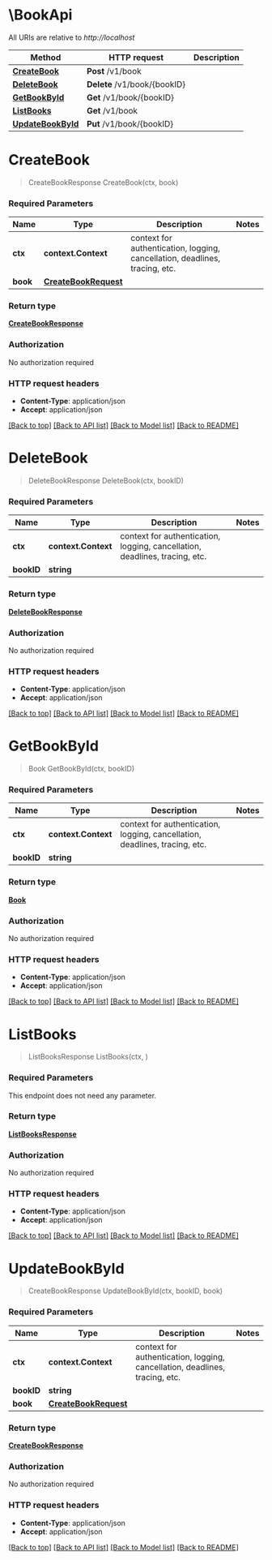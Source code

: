 # \BookApi

All URIs are relative to *http://localhost*

Method | HTTP request | Description
------------- | ------------- | -------------
[**CreateBook**](BookApi.md#CreateBook) | **Post** /v1/book | 
[**DeleteBook**](BookApi.md#DeleteBook) | **Delete** /v1/book/{bookID} | 
[**GetBookById**](BookApi.md#GetBookById) | **Get** /v1/book/{bookID} | 
[**ListBooks**](BookApi.md#ListBooks) | **Get** /v1/book | 
[**UpdateBookById**](BookApi.md#UpdateBookById) | **Put** /v1/book/{bookID} | 


# **CreateBook**
> CreateBookResponse CreateBook(ctx, book)


### Required Parameters

Name | Type | Description  | Notes
------------- | ------------- | ------------- | -------------
 **ctx** | **context.Context** | context for authentication, logging, cancellation, deadlines, tracing, etc.
  **book** | [**CreateBookRequest**](CreateBookRequest.md)|  | 

### Return type

[**CreateBookResponse**](CreateBookResponse.md)

### Authorization

No authorization required

### HTTP request headers

 - **Content-Type**: application/json
 - **Accept**: application/json

[[Back to top]](#) [[Back to API list]](../README.md#documentation-for-api-endpoints) [[Back to Model list]](../README.md#documentation-for-models) [[Back to README]](../README.md)

# **DeleteBook**
> DeleteBookResponse DeleteBook(ctx, bookID)


### Required Parameters

Name | Type | Description  | Notes
------------- | ------------- | ------------- | -------------
 **ctx** | **context.Context** | context for authentication, logging, cancellation, deadlines, tracing, etc.
  **bookID** | **string**|  | 

### Return type

[**DeleteBookResponse**](DeleteBookResponse.md)

### Authorization

No authorization required

### HTTP request headers

 - **Content-Type**: application/json
 - **Accept**: application/json

[[Back to top]](#) [[Back to API list]](../README.md#documentation-for-api-endpoints) [[Back to Model list]](../README.md#documentation-for-models) [[Back to README]](../README.md)

# **GetBookById**
> Book GetBookById(ctx, bookID)


### Required Parameters

Name | Type | Description  | Notes
------------- | ------------- | ------------- | -------------
 **ctx** | **context.Context** | context for authentication, logging, cancellation, deadlines, tracing, etc.
  **bookID** | **string**|  | 

### Return type

[**Book**](Book.md)

### Authorization

No authorization required

### HTTP request headers

 - **Content-Type**: application/json
 - **Accept**: application/json

[[Back to top]](#) [[Back to API list]](../README.md#documentation-for-api-endpoints) [[Back to Model list]](../README.md#documentation-for-models) [[Back to README]](../README.md)

# **ListBooks**
> ListBooksResponse ListBooks(ctx, )


### Required Parameters
This endpoint does not need any parameter.

### Return type

[**ListBooksResponse**](ListBooksResponse.md)

### Authorization

No authorization required

### HTTP request headers

 - **Content-Type**: application/json
 - **Accept**: application/json

[[Back to top]](#) [[Back to API list]](../README.md#documentation-for-api-endpoints) [[Back to Model list]](../README.md#documentation-for-models) [[Back to README]](../README.md)

# **UpdateBookById**
> CreateBookResponse UpdateBookById(ctx, bookID, book)


### Required Parameters

Name | Type | Description  | Notes
------------- | ------------- | ------------- | -------------
 **ctx** | **context.Context** | context for authentication, logging, cancellation, deadlines, tracing, etc.
  **bookID** | **string**|  | 
  **book** | [**CreateBookRequest**](CreateBookRequest.md)|  | 

### Return type

[**CreateBookResponse**](CreateBookResponse.md)

### Authorization

No authorization required

### HTTP request headers

 - **Content-Type**: application/json
 - **Accept**: application/json

[[Back to top]](#) [[Back to API list]](../README.md#documentation-for-api-endpoints) [[Back to Model list]](../README.md#documentation-for-models) [[Back to README]](../README.md)

